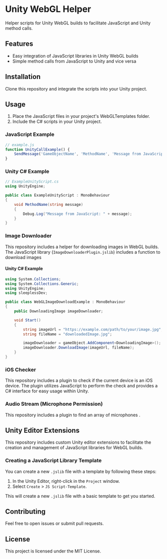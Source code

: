 # Unity WebGL Helper

Helper scripts for Unity WebGL builds to facilitate JavaScript and Unity method calls.

## Features

- Easy integration of JavaScript libraries in Unity WebGL builds
- Simple method calls from JavaScript to Unity and vice versa

## Installation

Clone this repository and integrate the scripts into your Unity project.

## Usage

1. Place the JavaScript files in your project's WebGLTemplates folder.
2. Include the C# scripts in your Unity project.

### JavaScript Example

```javascript
// example.js
function UnityCallExample() {
    SendMessage('GameObjectName', 'MethodName', 'Message from JavaScript');
}
```
### Unity C# Example
```csharp
// ExampleUnityScript.cs
using UnityEngine;

public class ExampleUnityScript : MonoBehaviour
{
    void MethodName(string message)
    {
        Debug.Log("Message from JavaScript: " + message);
    }
}
```


### Image Downloader

This repository includes a helper for downloading images in WebGL builds.
The JavaScript library (`ImageDownloaderPlugin.jslib`) includes a function to download images

#### Unity C# Example
```csharp
using System.Collections;
using System.Collections.Generic;
using UnityEngine;
using sleeplessDev;

public class WebGLImageDownloadExample : MonoBehaviour
{
	public DownloadingImage imageDownloader;

	void Start()
	{
		string imageUrl = "https://example.com/path/to/your/image.jpg"; // Replace with the actual URL of the image
		string fileName = "downloadedImage.jpg";

		imageDownloader = gameObject.AddComponent<DownloadingImage>();
		imageDownloader.DownloadImage(imageUrl, fileName);
	}
}

```
### iOS Checker

This repository includes a plugin to check if the current device is an iOS device. The plugin utilizes JavaScript to perform the check and provides a C# interface for easy usage within Unity.

### Audio Stream (Microphone Permission)

This repository includes a plugin to find an array of microphones .
## Unity Editor Extensions

This repository includes custom Unity editor extensions to facilitate the creation and management of JavaScript libraries for WebGL builds.

### Creating a JavaScript Library Template

You can create a new `.jslib` file with a template by following these steps:

1. In the Unity Editor, right-click in the `Project` window.
2. Select `Create` > `JS Script-Template`.

This will create a new `.jslib` file with a basic template to get you started.

## Contributing
Feel free to open issues or submit pull requests.

## License
This project is licensed under the MIT License.
